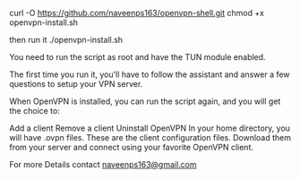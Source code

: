 curl -O https://github.com/naveenps163/openvpn-shell.git
chmod +x openvpn-install.sh

then run it 
./openvpn-install.sh

You need to run the script as root and have the TUN module enabled.

The first time you run it, you'll have to follow the assistant and answer a few questions to setup your VPN server.

When OpenVPN is installed, you can run the script again, and you will get the choice to:

Add a client
Remove a client
Uninstall OpenVPN
In your home directory, you will have .ovpn files. These are the client configuration files. Download them from your server and connect using your favorite OpenVPN client.

For more Details contact
naveenps163@gmail.com
